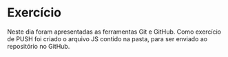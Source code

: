 # Exercício

Neste dia foram apresentadas as ferramentas Git e GitHub.
Como exercício de PUSH foi criado o arquivo JS contido na pasta, para ser enviado ao repositório no GitHub.
